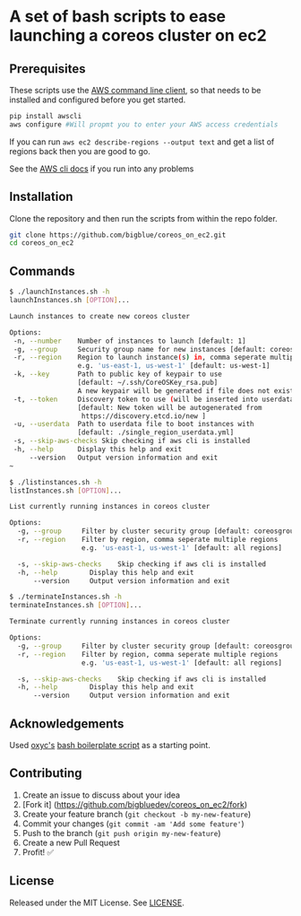 # A set of bash scripts to ease launching a coreos cluster on ec2

## Prerequisites

These scripts use the [AWS command line client](https://github.com/aws/aws-cli), 
so that needs to be installed and configured before you get started.

```bash
pip install awscli
aws configure #Will propmt you to enter your AWS access credentials
```

If you can run `aws ec2 describe-regions --output text` and get a list of 
regions back then you are good to go.

See the [AWS cli docs](https://github.com/aws/aws-cli) if you run into any 
problems

## Installation

Clone the repository and then run the scripts from within the repo folder.

```bash
git clone https://github.com/bigblue/coreos_on_ec2.git
cd coreos_on_ec2
```

## Commands

```bash
$ ./launchInstances.sh -h
launchInstances.sh [OPTION]...

Launch instances to create new coreos cluster

Options:
 -n, --number    Number of instances to launch [default: 1]
 -g, --group     Security group name for new instances [default: coreosgroup]
 -r, --region    Region to launch instance(s) in, comma seperate multiple regions
                 e.g. 'us-east-1, us-west-1' [default: us-west-1]
 -k, --key       Path to public key of keypair to use
                 [default: ~/.ssh/CoreOSKey_rsa.pub]
                 A new keypair will be generated if file does not exist
 -t, --token     Discovery token to use (will be inserted into userdata)
                 [default: New token will be autogenerated from
                  https://discovery.etcd.io/new ]
 -u, --userdata  Path to userdata file to boot instances with
                 [default: ./single_region_userdata.yml]
 -s, --skip-aws-checks Skip checking if aws cli is installed
 -h, --help      Display this help and exit
     --version   Output version information and exit
~
```

```bash
$ ./listinstances.sh -h
listInstances.sh [OPTION]...

List currently running instances in coreos cluster

Options:
  -g, --group     Filter by cluster security group [default: coreosgroup]
  -r, --region    Filter by region, comma seperate multiple regions
                  e.g. 'us-east-1, us-west-1' [default: all regions]

  -s, --skip-aws-checks    Skip checking if aws cli is installed
  -h, --help        Display this help and exit
      --version     Output version information and exit
```

```bash
$ ./terminateInstances.sh -h
terminateInstances.sh [OPTION]...

Terminate currently running instances in coreos cluster

Options:
  -g, --group     Filter by cluster security group [default: coreosgroup]
  -r, --region    Filter by region, comma seperate multiple regions
                  e.g. 'us-east-1, us-west-1' [default: all regions]

  -s, --skip-aws-checks    Skip checking if aws cli is installed
  -h, --help        Display this help and exit
      --version     Output version information and exit
```

## Acknowledgements

Used [oxyc's](https://github.com/oxyc) 
[bash boilerplate script](https://github.com/oxyc/bash-boilerplate)
as a starting point.

## Contributing

1. Create an issue to discuss about your idea
2. [Fork it] (https://github.com/bigbluedev/coreos_on_ec2/fork)
3. Create your feature branch (`git checkout -b my-new-feature`)
4. Commit your changes (`git commit -am 'Add some feature'`)
5. Push to the branch (`git push origin my-new-feature`)
6. Create a new Pull Request
7. Profit! :white_check_mark:

## License

Released under the MIT License. See 
[LICENSE](http://github.com/bigbluedev/coreos_on_ec2/blob/master/LICENSE).
